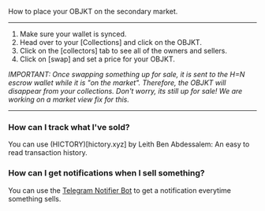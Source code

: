 How to place your OBJKT on the secondary market.

***


1. Make sure your wallet is synced.
2. Head over to your [Collections] and click on the OBJKT.
3. Click on the [collectors] tab to see all of the owners and sellers.
4. Click on [swap] and set a price for your OBJKT.

_IMPORTANT: Once swapping something up for sale, it is sent to the H=N escrow wallet while it is "on the market". Therefore, the OBJKT will disappear from your collections. Don't worry, its still up for sale! We are working on a market view fix for this._


***

### How can I track what I've sold?

You can use (HICTORY)[hictory.xyz] by Leith Ben Abdessalem: An easy to read transaction history.

### How can I get notifications when I sell something?

You can use the [Telegram Notifier Bot](https://tzsnt.fr/) to get a notification everytime something sells.